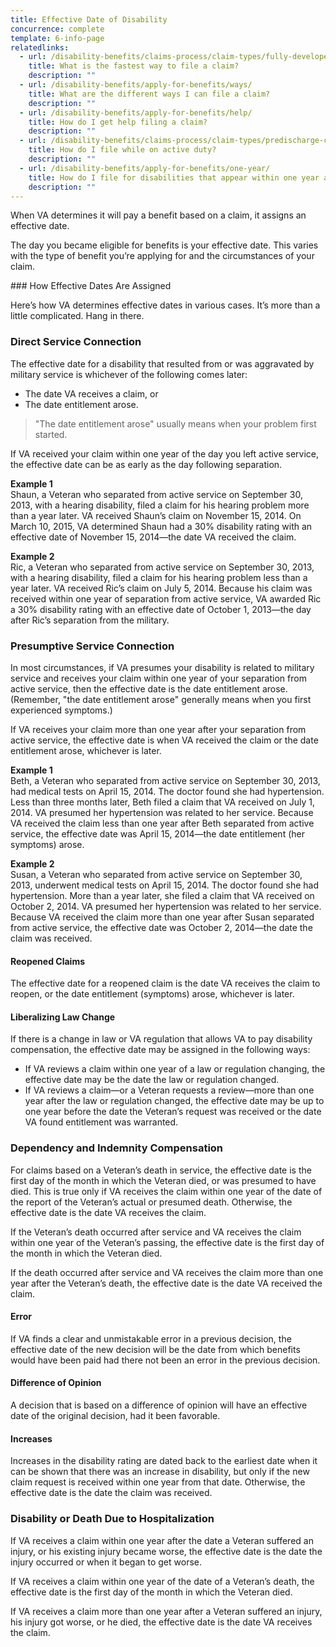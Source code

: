```yaml
---
title: Effective Date of Disability
concurrence: complete
template: 6-info-page
relatedlinks:
  - url: /disability-benefits/claims-process/claim-types/fully-developed-claim/
    title: What is the fastest way to file a claim?
    description: ""
  - url: /disability-benefits/apply-for-benefits/ways/
    title: What are the different ways I can file a claim?
    description: ""
  - url: /disability-benefits/apply-for-benefits/help/
    title: How do I get help filing a claim?
    description: ""
  - url: /disability-benefits/claims-process/claim-types/predischarge-claim/
    title: How do I file while on active duty?
    description: ""
  - url: /disability-benefits/apply-for-benefits/one-year/
    title: How do I file for disabilities that appear within one year after discharge?
    description: ""
---
```


When VA determines it will pay a benefit based on a claim, it assigns an effective date.

The day you became eligible for benefits is your effective date. This varies with the type of benefit you’re applying for and the circumstances of your claim.


<div class="call-out usa-content" markdown="1">
### How Effective Dates Are Assigned

Here’s how VA determines effective dates in various cases. It’s more than a little complicated. Hang in there.
</div>

### Direct Service Connection

The effective date for a disability that resulted from or was aggravated by military service is whichever of the following comes later:

-	The date VA receives a claim, or
-	The date entitlement arose.

> "The date entitlement arose" usually means when your problem first started.

If VA received your claim within one year of the day you left active service, the effective date can be as early as the day following separation.

**Example 1**<br>
Shaun, a Veteran who separated from active service on September 30, 2013, with a hearing disability, filed a claim for his hearing problem more than a year later. VA received Shaun’s claim on November 15, 2014. On March 10, 2015, VA determined Shaun had a 30% disability rating with an effective date of November 15, 2014—the date VA received the claim.

**Example 2**<br>
Ric, a Veteran who separated from active service on September 30, 2013, with a hearing disability, filed a claim for his hearing problem less than a year later. VA received Ric’s claim on July 5, 2014. Because his claim was received within one year of separation from active service, VA awarded Ric a 30% disability rating with an effective date of October 1, 2013—the day after Ric’s separation from the military.

### Presumptive Service Connection

In most circumstances, if VA presumes your disability is related to military service and receives your claim within one year of your separation from active service, then the effective date is the date entitlement arose. (Remember, "the date entitlement arose" generally means when you first experienced symptoms.)

If VA receives your claim more than one year after your separation from active service, the effective date is when VA received the claim or the date entitlement arose, whichever is later.

**Example 1**<br>
Beth, a Veteran who separated from active service on September 30, 2013, had medical tests on April 15, 2014. The doctor found she had hypertension. Less than three months later, Beth filed a claim that VA received on July 1, 2014. VA presumed her hypertension was related to her service. Because VA received the claim less than one year after Beth separated from active service, the effective date was April 15, 2014—the date entitlement (her symptoms) arose.

**Example 2**<br>
Susan, a Veteran who separated from active service on September 30, 2013, underwent medical tests on April 15, 2014. The doctor found she had hypertension. More than a year later, she filed a claim that VA received on October 2, 2014. VA presumed her hypertension was related to her service. Because VA received the claim more than one year after Susan separated from active service, the effective date was October 2, 2014—the date the claim was received.

#### Reopened Claims

The effective date for a reopened claim is the date VA receives the claim to reopen, or the date entitlement (symptoms) arose, whichever is later.

#### Liberalizing Law Change

If there is a change in law or VA regulation that allows VA to pay disability compensation, the effective date may be assigned in the following ways:

-	If VA reviews a claim within one year of a law or regulation changing, the effective date may be the date the law or regulation changed.
-	If VA reviews a claim—or a Veteran requests a review—more than one year after the law or regulation changed, the effective date may be up to one year before the date the Veteran’s request was received or the date VA found entitlement was warranted.


### Dependency and Indemnity Compensation

For claims based on a Veteran’s death in service, the effective date is the first day of the month in which the Veteran died, or was presumed to have died. This is true only if VA receives the claim within one year of the date of the report of the Veteran’s actual or presumed death. Otherwise, the effective date is the date VA receives the claim.

If the Veteran’s death occurred after service and VA receives the claim within one year of the Veteran’s passing, the effective date is the first day of the month in which the Veteran died.

If the death occurred after service and VA receives the claim more than one year after the Veteran’s death, the effective date is the date VA received the claim.

#### Error

If VA finds a clear and unmistakable error in a previous decision, the effective date of the new decision will be the date from which benefits would have been paid had there not been an error in the previous decision.

#### Difference of Opinion

A decision that is based on a difference of opinion will have an effective date of the original decision, had it been favorable.

#### Increases

Increases in the disability rating are dated back to the earliest date when it can be shown that there was an increase in disability, but only if the new claim request is received within one year from that date. Otherwise, the effective date is the date the claim was received.

### Disability or Death Due to Hospitalization

If VA receives a claim within one year after the date a Veteran suffered an injury, or his existing injury became worse, the effective date is the date the injury occurred or when it began to get worse.

If VA receives a claim within one year of the date of a Veteran’s death, the effective date is the first day of the month in which the Veteran died.

If VA receives a claim more than one year after a Veteran suffered an injury, his injury got worse, or he died, the effective date is the date VA receives the claim.
